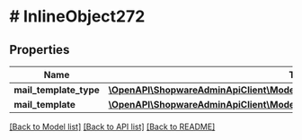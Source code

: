# # InlineObject272

## Properties

Name | Type | Description | Notes
------------ | ------------- | ------------- | -------------
**mail_template_type** | [**\OpenAPI\ShopwareAdminApiClient\Model\ActionMailTemplateBuildMailTemplateType**](ActionMailTemplateBuildMailTemplateType.md) |  |
**mail_template** | [**\OpenAPI\ShopwareAdminApiClient\Model\ActionMailTemplateBuildMailTemplate**](ActionMailTemplateBuildMailTemplate.md) |  |

[[Back to Model list]](../../README.md#models) [[Back to API list]](../../README.md#endpoints) [[Back to README]](../../README.md)
